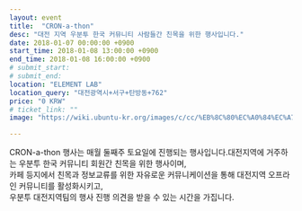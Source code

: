 ```yaml
---
layout: event
title:  "CRON-a-thon"
desc: "대전 지역 우분투 한국 커뮤니티 사람들간 친목을 위한 행사입니다."
date: 2018-01-07 00:00:00 +0900
start_time: 2018-01-08 13:00:00 +0900
end_time: 2018-01-08 16:00:00 +0900
# submit_start:
# submit_end:
location: "ELEMENT LAB"
location_query: "대전광역시+서구+탄방동+762"
price: "0 KRW"
# ticket_link: ""
image: "https://wiki.ubuntu-kr.org/images/c/cc/%EB%8C%80%EC%A0%84%EC%A7%80%EC%97%AD%EC%9A%B0%EB%B6%84%ED%88%AC%EB%AA%A8%EC%9E%84%EB%A1%9C%EA%B3%A0.png"

---
```


CRON-a-thon 행사는 매월 둘째주 토요일에 진행되는 행사입니다.대전지역에 거주하는 우분투 한국 커뮤니티 회원간 친목을 위한 행사이며,  
카페 등지에서 친목과 정보교류를 위한 자유로운 커뮤니케이션을 통해 대전지역 오프라인 커뮤니티를 활성화시키고,  
우분투 대전지역팀의 행사 진행 의견을 받을 수 있는 시간을 가집니다.
